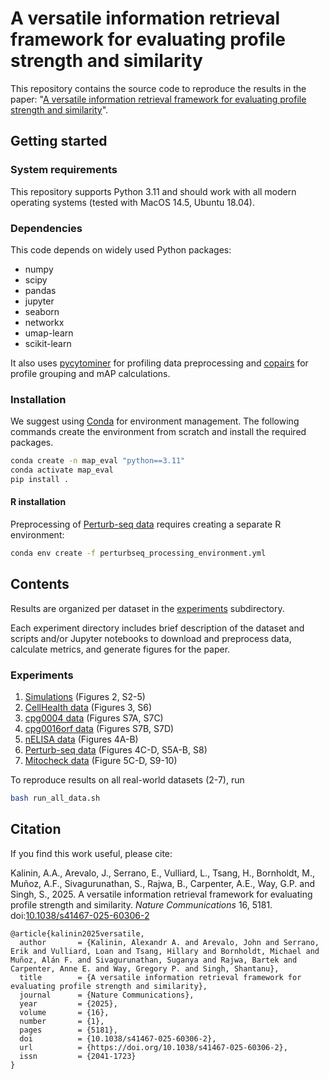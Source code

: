 # A versatile information retrieval framework for evaluating profile strength and similarity

This repository contains the source code to reproduce the results in the
paper: "[A versatile information retrieval framework for evaluating profile strength and similarity](https://doi.org/10.1101/2024.04.01.587631)".

## Getting started

### System requirements
This repository supports Python 3.11 and should work with all modern operating systems (tested with MacOS 14.5, Ubuntu 18.04).

### Dependencies
This code depends on widely used Python packages:
* numpy
* scipy
* pandas
* jupyter
* seaborn
* networkx
* umap-learn
* scikit-learn

It also uses [pycytominer](https://github.com/alxndrkalinin/pycytominer/tree/fix-ops-custom-features) for profiling data preprocessing and [copairs](https://github.com/cytomining/copairs/tree/v0.5.1) for profile grouping and mAP calculations.


### Installation

We suggest using [Conda](https://docs.conda.io/projects/conda/en/stable/) for
environment management. The following commands create the environment from
scratch and install the required packages.

```bash
conda create -n map_eval "python==3.11"
conda activate map_eval
pip install .
```

#### R installation
Preprocessing of [Perturb-seq data](./experiments/6_perturbseq/) requires creating a separate R environment:

```bash
conda env create -f perturbseq_processing_environment.yml
```

## Contents

Results are organized per dataset in the [experiments](./experiments/) subdirectory.

Each experiment directory  includes brief description of the dataset and scripts and/or Jupyter notebooks to download and preprocess data, calculate metrics, and generate figures for the paper.

### Experiments

1. [Simulations](./experiments/1_simulations/) (Figures 2, S2-5)
2. [CellHealth data](./experiments/2_cellhealth/) (Figures 3, S6)
3. [cpg0004 data](./experiments/3_cpg0004/) (Figures S7A, S7C)
4. [cpg0016orf data](./experiments/4_cpg0016orf/) (Figures S7B, S7D)
5. [nELISA data](./experiments/5_nelisa/) (Figures 4A-B)
6. [Perturb-seq data](./experiments/6_perturbseq/) (Figures 4C-D, S5A-B, S8)
7. [Mitocheck data](./experiments/7_mitocheck/) (Figure 5C-D, S9-10)

To reproduce results on all real-world datasets (2-7), run

```bash
bash run_all_data.sh
```

## Citation
If you find this work useful, please cite:

Kalinin, A.A., Arevalo, J., Serrano, E., Vulliard, L., Tsang, H., Bornholdt, M., Muñoz, A.F., Sivagurunathan, S., Rajwa, B., Carpenter, A.E., Way, G.P. and Singh, S., 2025. A versatile information retrieval framework for evaluating profile strength and similarity. _Nature Communications_ 16, 5181. doi:[10.1038/s41467-025-60306-2](https://doi.org/10.1038/s41467-025-60306-2)

```
@article{kalinin2025versatile,
  author       = {Kalinin, Alexandr A. and Arevalo, John and Serrano, Erik and Vulliard, Loan and Tsang, Hillary and Bornholdt, Michael and Muñoz, Alán F. and Sivagurunathan, Suganya and Rajwa, Bartek and Carpenter, Anne E. and Way, Gregory P. and Singh, Shantanu},
  title        = {A versatile information retrieval framework for evaluating profile strength and similarity},
  journal      = {Nature Communications},
  year         = {2025},
  volume       = {16},
  number       = {1},
  pages        = {5181},
  doi          = {10.1038/s41467-025-60306-2},
  url          = {https://doi.org/10.1038/s41467-025-60306-2},
  issn         = {2041-1723}
}
```

